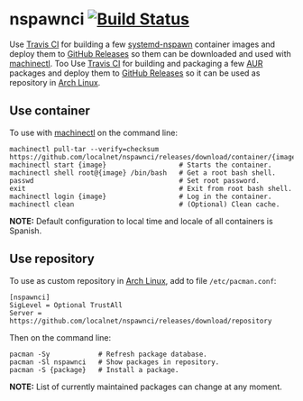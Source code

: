 # nspawnci [![Build Status](https://travis-ci.org/localnet/nspawnci.svg?branch=master)](https://travis-ci.org/localnet/nspawnci)                                                                                                                                               
                                                                                                                                                                                                                                                                               
Use [Travis CI](https://travis-ci.org/localnet/nspawnci) for building a few [systemd-nspawn](https://www.freedesktop.org/software/systemd/man/systemd-nspawn.html) container images and deploy them to [GitHub Releases](https://github.com/localnet/nspawnci/releases/tag/container) so them can be downloaded and used with [machinectl](https://www.freedesktop.org/software/systemd/man/machinectl.html). Too Use [Travis CI](https://travis-ci.org/localnet/nspawnci) for building and packaging a few [AUR](https://aur.archlinux.org) packages and deploy them to [GitHub Releases](https://github.com/localnet/nspawnci/releases/tag/repository) so it can be used as repository in [Arch Linux](https://www.archlinux.org).

## Use container

To use with [machinectl](https://www.freedesktop.org/software/systemd/man/machinectl.html) on the command line:

```
machinectl pull-tar --verify=checksum https://github.com/localnet/nspawnci/releases/download/container/{image}.tar.xz
machinectl start {image}                  # Starts the container.
machinectl shell root@{image} /bin/bash   # Get a root bash shell.
passwd                                    # Set root password.
exit                                      # Exit from root bash shell.
machinectl login {image}                  # Log in the container.
machinectl clean                          # (Optional) Clean cache.
```

**NOTE:** Default configuration to local time and locale of all containers is Spanish.

## Use repository

To use as custom repository in [Arch Linux](https://www.archlinux.org), add to file `/etc/pacman.conf`:

```
[nspawnci]
SigLevel = Optional TrustAll
Server = https://github.com/localnet/nspawnci/releases/download/repository
```

Then on the command line:

```
pacman -Sy            # Refresh package database.
pacman -Sl nspawnci   # Show packages in repository.
pacman -S {package}   # Install a package.
```

**NOTE:** List of currently maintained packages can change at any moment.
